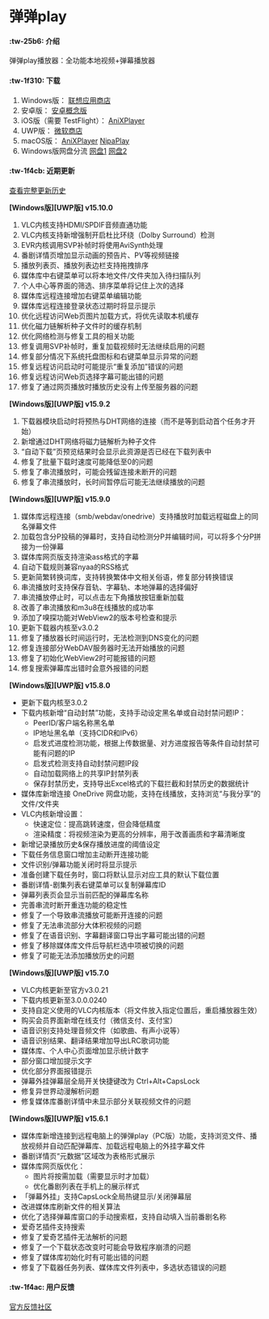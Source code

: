 # 弹弹play

####  :tw-25b6: 介绍
弹弹play播放器：全功能本地视频+弹幕播放器

####  :tw-1f310: 下载

1. Windows版： [联想应用商店](https://lestore.lenovo.com/detail/10343)
2. 安卓版： [安卓概念版](https://gitee.com/xyoye/DanDanPlayForAndroid/releases)
3. iOS版（需要 TestFlight）： [AniXPlayer](https://testflight.apple.com/join/R6JotnNG)
4. UWP版： [微软商店](https://www.microsoft.com/store/productId/9nwpvd7t1hpw)
5. macOS版： [AniXPlayer](https://gitee.com/sun_sx/dandanplay_mac_update/releases) [NipaPlay](https://github.com/MCDFsteve/NipaPlay)
6. Windows版网盘分流 [网盘1](https://www.123pan.com/s/KFBlVv-E4SA3.html) [网盘2](https://pan.baidu.com/s/13ACWJauADxbracesBCpcEg?pwd=rrv7)

####  :tw-1f4cb: 近期更新

[查看完整更新历史](https://www.dandanplay.com/blog.html)

**[Windows版][UWP版] v15.10.0**
1. VLC内核支持HDMI/SPDIF音频直通功能
2. VLC内核支持新增强制开启杜比环绕（Dolby Surround）检测
3. EVR内核调用SVP补帧时将使用AviSynth处理
4. 番剧详情页增加显示动画的预告片、PV等视频链接
5. 播放列表页、播放列表边栏支持拖拽排序
6. 媒体库中右键菜单可以将本地文件/文件夹加入待扫描队列
7. 个人中心等界面的筛选、排序菜单将记住上次的选择
8. 媒体库远程连接增加右键菜单编辑功能
9. 媒体库远程连接登录状态过期时将显示提示
10. 优化远程访问Web页图片加载方式，将优先读取本机缓存
11. 优化磁力链解析种子文件时的缓存机制
12. 优化网络检测与修复工具的相关功能
13. 修复调用SVP补帧时，重复加载视频时无法继续启用的问题
14. 修复部分情况下系统托盘图标和右键菜单显示异常的问题
15. 修复远程访问启动时可能提示“重复添加”错误的问题
16. 修复远程访问Web页选择字幕可能出错的问题
17. 修复了通过网页播放时播放历史没有上传至服务器的问题

**[Windows版][UWP版] v15.9.2**
1. 下载器模块启动时将预热与DHT网络的连接（而不是等到启动首个任务才开始）
2. 新增通过DHT网络将磁力链解析为种子文件
3. “自动下载”页预览结果时会显示此资源是否已经在下载列表中
4. 修复了批量下载时速度可能降低至0的问题
5. 修复了串流播放时，可能会残留连接未断开的问题
6. 修复了串流播放时，长时间暂停后可能无法继续播放的问题

**[Windows版][UWP版] v15.9.0**
1. 媒体库远程连接（smb/webdav/onedrive）支持播放时加载远程磁盘上的同名弹幕文件
2. 加载包含分P投稿的弹幕时，支持自动检测分P并编辑时间，可以将多个分P拼接为一份弹幕
3. 媒体库网页版支持渲染ass格式的字幕
4. 自动下载规则兼容nyaa的RSS格式
5. 更新简繁转换词库，支持转换繁体中文相关俗语，修复部分转换错误
6. 串流播放时支持保存音轨、字幕轨、本地弹幕的选择偏好
7. 串流播放停止时，可以点击左下角播放按钮重新加载
8. 改善了串流播放和m3u8在线播放的成功率
9. 添加了嗅探功能对WebView2的版本号检查和提示
10. 更新下载器内核至v3.0.2
11. 修复了播放器长时间运行时，无法检测到DNS变化的问题
12. 修复连接部分WebDAV服务器时无法开始播放的问题
13. 修复了初始化WebView2时可能报错的问题
14. 修复搜索弹幕库出错时会意外报错的问题

**[Windows版][UWP版] v15.8.0**
- 更新下载内核至3.0.2
- 下载内核新增“自动封禁”功能，支持手动设定黑名单或自动封禁问题IP：
  - PeerID/客户端名称黑名单
  - IP地址黑名单（支持CIDR和IPv6）
  - 启发式进度检测功能，根据上传数据量、对方进度报告等条件自动封禁可能有问题的IP
  - 启发式检测支持自动封禁问题IP段
  - 自动加载网络上的共享IP封禁列表
  - 保存封禁历史，支持导出Excel格式的下载拦截和封禁历史的数据统计
- 媒体库新增连接 OneDrive 网盘功能，支持在线播放，支持浏览“与我分享”的文件/文件夹
- VLC内核新增设置：
  - 快速定位：提高跳转速度，但会降低精度
  - 渲染精度：将视频渲染为更高的分辨率，用于改善画质和字幕清晰度
- 新增记录播放历史&保存播放进度的阈值设定
- 下载任务信息窗口增加主动断开连接功能
- 文件识别/弹幕功能关闭时将显示提示
- 准备创建下载任务时，窗口将默认显示对应工具的默认下载位置
- 番剧详情-剧集列表右键菜单可以复制弹幕库ID
- 弹幕列表页会显示当前匹配的弹幕库名称
- 完善串流时断开重连功能的稳定性
- 修复了一个导致串流播放可能断开连接的问题
- 修复了无法串流部分大体积视频的问题
- 修复了在语音识别、字幕翻译窗口导出字幕可能出错的问题
- 修复了移除媒体库文件后导航栏选中项被切换的问题
- 修复了可能无法添加播放历史的问题


**[Windows版][UWP版] v15.7.0**
- VLC内核更新至官方v3.0.21
- 下载内核更新至3.0.0.0240
- 支持自定义使用的VLC内核版本（将文件放入指定位置后，重启播放器生效）
- 购买会员界面新增在线支付（微信支付、支付宝）
- 语音识别支持处理音频文件（如歌曲、有声小说等）
- 语音识别结果、翻译结果增加导出LRC歌词功能
- 媒体库、个人中心页面增加显示统计数字
- 部分窗口增加提示文字
- 优化部分界面报错提示
- 弹幕外挂弹幕层全局开关快捷键改为 Ctrl+Alt+CapsLock
- 修复异世界动漫解析问题
- 修复媒体库番剧详情中未显示部分关联视频文件的问题


**[Windows版][UWP版] v15.6.1**
- 媒体库新增连接到远程电脑上的弹弹play（PC版）功能，支持浏览文件、播放视频并自动匹配弹幕库、加载远程电脑上的外挂字幕文件
- 番剧详情页“元数据”区域改为表格形式展示
- 媒体库网页版优化：
  - 图片将按需加载（需要显示时才加载）
  - 优化番剧列表在手机上的展示样式
- 「弹幕外挂」支持CapsLock全局热键显示/关闭弹幕层
- 改进媒体库刷新文件的相关算法
- 优化了选择弹幕库窗口的手动搜索框，支持自动填入当前番剧名称
- 爱奇艺插件支持搜索
- 修复了爱奇艺插件无法解析的问题
- 修复了一个下载状态改变时可能会导致程序崩溃的问题
- 修复了媒体库初始化时有可能出错的问题
- 修复了下载器任务列表、媒体库文件列表中，多选状态错误的问题


####  :tw-1f4ac: 用户反馈

[官方反馈社区](https://support.qq.com/products/104929)

